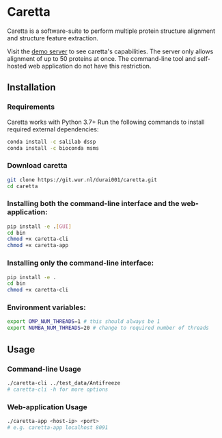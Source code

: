 # Caretta

Caretta is a software-suite to perform multiple protein structure alignment and structure feature extraction.

Visit the [demo server](http://bioinformatics.nl/caretta) to see caretta's capabilities. The server only allows alignment of up to 50 proteins at once.
The command-line tool and self-hosted web application do not have this restriction.

## Installation

### Requirements
Caretta works with Python 3.7+
Run the following commands to install required external dependencies:
```bash
conda install -c salilab dssp
conda install -c bioconda msms
```

### Download caretta
```bash
git clone https://git.wur.nl/durai001/caretta.git
cd caretta
```

### Installing both the command-line interface and the web-application:
```bash
pip install -e .[GUI]
cd bin
chmod +x caretta-cli
chmod +x caretta-app
```

### Installing only the command-line interface:
```bash
pip install -e .
cd bin
chmod +x caretta-cli
```

### Environment variables:
```bash
export OMP_NUM_THREADS=1 # this should always be 1
export NUMBA_NUM_THREADS=20 # change to required number of threads
```

## Usage

### Command-line Usage

```bash
./caretta-cli ../test_data/Antifreeze  
# caretta-cli -h for more options
```

### Web-application Usage

```bash
./caretta-app <host-ip> <port> 
# e.g. caretta-app localhost 8091
```
